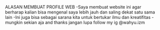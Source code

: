ALASAN MEMBUAT PROFILE WEB
-Saya membuat website ini agar berharap kalian bisa mengenal saya lebih jauh dan saling dekat satu sama lain
-Ini juga bisa sebagai sarana kita untuk bertukar ilmu dan kreatifitas 
-mungkin sekian aja and thanks jangan lupa follow my ig @wahyu.izm
